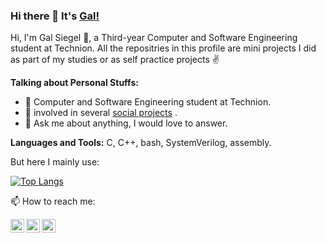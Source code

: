 ### Hi there 👋 It's [Gal!](www.linkedin.com/in/gal-siegel)



Hi, I'm Gal Siegel 🙌, a Third-year Computer and Software Engineering student at Technion.
All the repositries in this profile are mini projects I did as part of my studies or as self practice projects ✌


**Talking about Personal Stuffs:**

- 🔭 Computer and Software Engineering student at Technion.
- 👯 involved in several [social projects](https://www.linkedin.com/feed/update/urn:li:activity:7128694776446500865/) .
- 💬 Ask me about anything, I would love to answer.

**Languages and Tools:**
C, C++, bash, SystemVerilog, assembly.


But here I mainly use:

[![Top Langs](https://github-readme-stats.vercel.app/api/top-langs/?username=Galsiegel)](https://github.com/Galsiegel/github-readme-stats)

📫 How to reach me:
 <br/>

<a href="www.linkedin.com/in/gal-siegel">
  <img align="left" alt="Gal Siegel | LinkedIn" width="22px" src="https://cdn.jsdelivr.net/npm/simple-icons@v3/icons/linkedin.svg" />
</a>
<a href="https://www.facebook.com/gal.siegel/">
  <img align="left" alt="Gal Siegel | Facebook" width="22px" src="https://cdn.jsdelivr.net/npm/simple-icons@v3/icons/facebook.svg" />
</a>
<a href="https://www.instagram.com/gal_siegel/?hl=en">
  <img align="left" alt="Gal Siegel | Instagram" width="22px" src="https://cdn.jsdelivr.net/npm/simple-icons@v3/icons/instagram.svg" />
</a>
<br />

<br />
